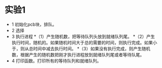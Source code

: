 # 实验1

* 1 初始化pcb块，排队。
* 2 选择
* 3 执行进程
  *（1）产生随机数，把等待队列头放到就绪队列尾。
  *（2）产生执行时间，随机的。如果随机时间大于总的需要的时间，则执行完成。如果小于，则从总时间中减去执行时间。
  *（3）如果没有执行完成，则产生随机数，根据产生的随机数把刚才执行进程放到就绪队列尾或者等待队尾。
* 4 打印函数。打印所有的等待队列和就绪队列。
